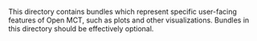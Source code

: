 This directory contains bundles which represent specific user-facing 
features of Open MCT, such as plots and other visualizations. 
Bundles in this directory should be effectively optional.
